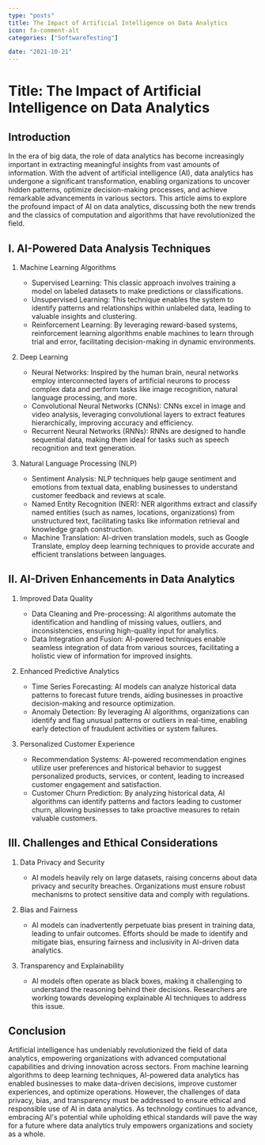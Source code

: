 ```yaml
---
type: "posts"
title: The Impact of Artificial Intelligence on Data Analytics
icon: fa-comment-alt
categories: ["SoftwareTesting"]

date: "2021-10-21"
---
```




# Title: The Impact of Artificial Intelligence on Data Analytics

## Introduction
In the era of big data, the role of data analytics has become increasingly important in extracting meaningful insights from vast amounts of information. With the advent of artificial intelligence (AI), data analytics has undergone a significant transformation, enabling organizations to uncover hidden patterns, optimize decision-making processes, and achieve remarkable advancements in various sectors. This article aims to explore the profound impact of AI on data analytics, discussing both the new trends and the classics of computation and algorithms that have revolutionized the field.

## I. AI-Powered Data Analysis Techniques
1. Machine Learning Algorithms
   - Supervised Learning: This classic approach involves training a model on labeled datasets to make predictions or classifications.
   - Unsupervised Learning: This technique enables the system to identify patterns and relationships within unlabeled data, leading to valuable insights and clustering.
   - Reinforcement Learning: By leveraging reward-based systems, reinforcement learning algorithms enable machines to learn through trial and error, facilitating decision-making in dynamic environments.

2. Deep Learning
   - Neural Networks: Inspired by the human brain, neural networks employ interconnected layers of artificial neurons to process complex data and perform tasks like image recognition, natural language processing, and more.
   - Convolutional Neural Networks (CNNs): CNNs excel in image and video analysis, leveraging convolutional layers to extract features hierarchically, improving accuracy and efficiency.
   - Recurrent Neural Networks (RNNs): RNNs are designed to handle sequential data, making them ideal for tasks such as speech recognition and text generation.

3. Natural Language Processing (NLP)
   - Sentiment Analysis: NLP techniques help gauge sentiment and emotions from textual data, enabling businesses to understand customer feedback and reviews at scale.
   - Named Entity Recognition (NER): NER algorithms extract and classify named entities (such as names, locations, organizations) from unstructured text, facilitating tasks like information retrieval and knowledge graph construction.
   - Machine Translation: AI-driven translation models, such as Google Translate, employ deep learning techniques to provide accurate and efficient translations between languages.

## II. AI-Driven Enhancements in Data Analytics
1. Improved Data Quality
   - Data Cleaning and Pre-processing: AI algorithms automate the identification and handling of missing values, outliers, and inconsistencies, ensuring high-quality input for analytics.
   - Data Integration and Fusion: AI-powered techniques enable seamless integration of data from various sources, facilitating a holistic view of information for improved insights.

2. Enhanced Predictive Analytics
   - Time Series Forecasting: AI models can analyze historical data patterns to forecast future trends, aiding businesses in proactive decision-making and resource optimization.
   - Anomaly Detection: By leveraging AI algorithms, organizations can identify and flag unusual patterns or outliers in real-time, enabling early detection of fraudulent activities or system failures.

3. Personalized Customer Experience
   - Recommendation Systems: AI-powered recommendation engines utilize user preferences and historical behavior to suggest personalized products, services, or content, leading to increased customer engagement and satisfaction.
   - Customer Churn Prediction: By analyzing historical data, AI algorithms can identify patterns and factors leading to customer churn, allowing businesses to take proactive measures to retain valuable customers.

## III. Challenges and Ethical Considerations
1. Data Privacy and Security
   - AI models heavily rely on large datasets, raising concerns about data privacy and security breaches. Organizations must ensure robust mechanisms to protect sensitive data and comply with regulations.

2. Bias and Fairness
   - AI models can inadvertently perpetuate bias present in training data, leading to unfair outcomes. Efforts should be made to identify and mitigate bias, ensuring fairness and inclusivity in AI-driven data analytics.

3. Transparency and Explainability
   - AI models often operate as black boxes, making it challenging to understand the reasoning behind their decisions. Researchers are working towards developing explainable AI techniques to address this issue.

## Conclusion
Artificial intelligence has undeniably revolutionized the field of data analytics, empowering organizations with advanced computational capabilities and driving innovation across sectors. From machine learning algorithms to deep learning techniques, AI-powered data analytics has enabled businesses to make data-driven decisions, improve customer experiences, and optimize operations. However, the challenges of data privacy, bias, and transparency must be addressed to ensure ethical and responsible use of AI in data analytics. As technology continues to advance, embracing AI's potential while upholding ethical standards will pave the way for a future where data analytics truly empowers organizations and society as a whole.
